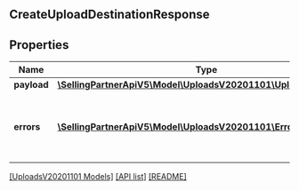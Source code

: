 ## CreateUploadDestinationResponse

## Properties

Name | Type | Description | Notes
------------ | ------------- | ------------- | -------------
**payload** | [**\SellingPartnerApiV5\Model\UploadsV20201101\UploadDestination**](UploadDestination.md) |  | [optional]
**errors** | [**\SellingPartnerApiV5\Model\UploadsV20201101\Error[]**](Error.md) | A list of error responses returned when a request is unsuccessful. | [optional]

[[UploadsV20201101 Models]](../) [[API list]](../../Api) [[README]](../../../README.md)
